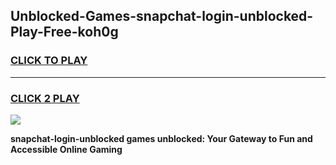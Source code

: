 
## Unblocked-Games-snapchat-login-unblocked-Play-Free-koh0g
<h3>
<a href="https://premium76.site?title=snapchat-login-unblocked&ref=23A">CLICK TO PLAY</a></h3>
<hr>

<h3>
<a href="https://premium76.site?title=snapchat-login-unblocked&ref=23A">CLICK 2 PLAY</a>
  
</h3>

<a href="https://premium76.site?title=snapchat-login-unblocked&ref=23A"><img src="https://clearcache.store/games.png"></a>


**snapchat-login-unblocked games unblocked: Your Gateway to Fun and Accessible Online Gaming**
